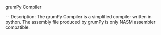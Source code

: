 grumPy Compiler

--
Description:
	The grumPy Compiler is a simplified compiler written in python.
	The assembly file produced by grumPy is only NASM assembler compatible.


